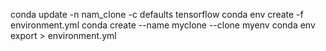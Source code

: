 conda update -n nam_clone -c defaults tensorflow
conda env create -f environment.yml
conda create --name myclone --clone myenv
conda env export > environment.yml
